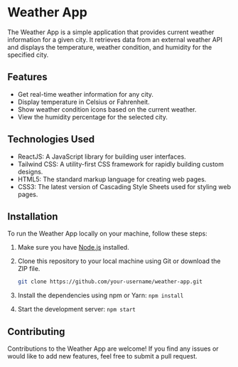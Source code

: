 # Weather App

The Weather App is a simple application that provides current weather information for a given city. It retrieves data from an external weather API and displays the temperature, weather condition, and humidity for the specified city.

## Features

- Get real-time weather information for any city.
- Display temperature in Celsius or Fahrenheit.
- Show weather condition icons based on the current weather.
- View the humidity percentage for the selected city.

## Technologies Used

- ReactJS: A JavaScript library for building user interfaces.
- Tailwind CSS: A utility-first CSS framework for rapidly building custom designs.
- HTML5: The standard markup language for creating web pages.
- CSS3: The latest version of Cascading Style Sheets used for styling web pages.

## Installation

To run the Weather App locally on your machine, follow these steps:

1. Make sure you have [Node.js](https://nodejs.org) installed.

2. Clone this repository to your local machine using Git or download the ZIP file.

   ```bash
   git clone https://github.com/your-username/weather-app.git
   ```

3. Install the dependencies using npm or Yarn:
   ```npm install```

4. Start the development server:
   ```npm start```

## Contributing

Contributions to the Weather App are welcome! If you find any issues or would like to add new features, feel free to submit a pull request.

